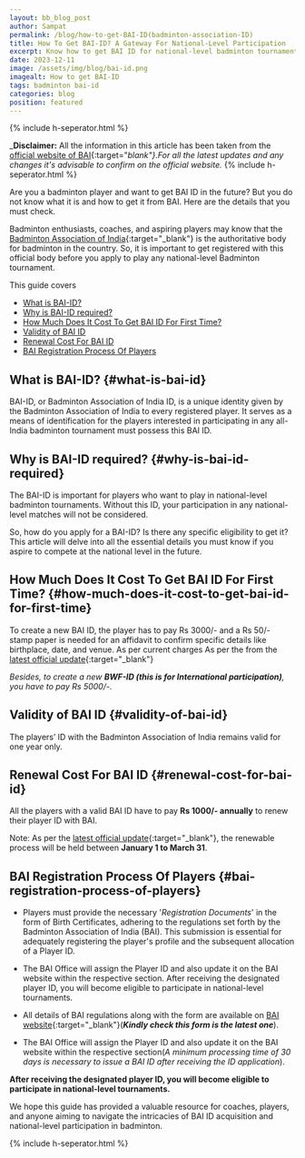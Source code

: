 ```yaml
---
layout: bb_blog_post
author: Sampat
permalink: /blog/how-to-get-BAI-ID(badminton-association-ID)
title: How To Get BAI-ID? A Gateway For National-Level Participation
excerpt: Know how to get BAI ID for national-level badminton tournaments. Follow our guide on the BAI ID application, steps to apply, and eligibility as per BAI regulations.
date: 2023-12-11
image: /assets/img/blog/bai-id.png
imagealt: How to get BAI-ID
tags: badminton bai-id
categories: blog
position: featured
---
```

{% include h-seperator.html %}

_**Disclaimer:** All the information in this article has been taken from the [official website of BAI](https://www.badmintonindia.org/){:target="_blank"}.For all the latest updates and any changes it's advisable to confirm on the official website._
{% include h-seperator.html %}

Are you a badminton player and want to get BAI ID in the future? But you do not know what it is and how to get it from BAI. Here are the details that you must check.

Badminton enthusiasts, coaches, and aspiring players may know that the [Badminton Association of India](https://badmintonindia.org/){:target="_blank"} is the authoritative body for badminton in the country. So, it is important to get registered with this official body before you apply to play any national-level Badminton tournament.

This guide covers
<br/>
- [What is BAI-ID?](#what-is-bai-id)
- [Why is BAI-ID required?](#why-is-bai-id-required)
- [How Much Does It Cost To Get BAI ID For First Time?](#how-much-does-it-cost-to-get-bai-id-for-first-time)
- [Validity of BAI ID](#validity-of-bai-id)
- [Renewal Cost For BAI ID](#renewal-cost-for-bai-id)
- [BAI Registration Process Of Players](#bai-registration-process-of-players)


## What is BAI-ID? {#what-is-bai-id}
BAI-ID, or Badminton Association of India ID, is a unique identity given by the Badminton Association of India to every registered player. It serves as a means of identification for the players interested in participating in any all-India badminton tournament must possess this BAI ID.

## Why is BAI-ID required? {#why-is-bai-id-required}

The BAI-ID is important for players who want to play in national-level badminton tournaments. Without this ID, your participation in any national-level matches will not be considered.

So, how do you apply for a BAI-ID? Is there any specific eligibility to get it? This article will delve into all the essential details you must know if you aspire to compete at the national level in the future.

## How Much Does It Cost To Get BAI ID For First Time? {#how-much-does-it-cost-to-get-bai-id-for-first-time}

To create a new BAI ID, the player has to pay Rs 3000/- and a Rs 50/- stamp paper is needed for an affidavit to confirm specific details like birthplace, date, and venue. As per current charges As per the from the [latest official update](https://www.badmintonindia.org/download/news/For%20Creation%20of%20BAI%20IDr1.pdf){:target="_blank"}

_Besides, to create a new **BWF-ID (this is for International participation)**, you have to pay Rs 5000/-._

## Validity of BAI ID {#validity-of-bai-id}

The players’ ID with the Badminton Association of India remains valid for one year only.

## Renewal Cost For BAI ID {#renewal-cost-for-bai-id}

All the players with a valid BAI ID have to pay **Rs 1000/- annually** to renew their player ID with BAI.

Note: As per the [latest official update](https://www.badmintonindia.org/download/news/For%20Creation%20of%20BAI%20IDr1.pdf){:target="_blank"}, the renewable process will be held between **January 1 to March 31**.



## BAI Registration Process Of Players {#bai-registration-process-of-players}

* Players must provide the necessary '_Registration Documents_' in the form of Birth Certificates, adhering to the regulations set forth by the Badminton Association of India (BAI). This submission is essential for adequately registering the player's profile and the subsequent allocation of a Player ID.
 
* The BAI Office will assign the Player ID and also update it on the BAI website within the respective section. After receiving the designated player ID, you will become eligible to participate in national-level tournaments.

* All details of BAI regulations along with the form are available on [BAI website](https://www.badmintonindia.org/download/registration_new1.pdf){:target="_blank"}(**_Kindly check this form is the latest one_**).

*  The BAI Office will assign the Player ID and also update it on the BAI website within the respective section(_A minimum processing time of 30 days is necessary to issue a BAI ID after receiving the ID application_). 

**After receiving the designated player ID, you will become eligible to participate in national-level tournaments.**

We hope this guide has provided a valuable resource for coaches, players, and anyone aiming to navigate the intricacies of BAI ID acquisition and national-level participation in badminton. 

{% include h-seperator.html %}
